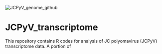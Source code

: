 ![JCPyV_genome_github](https://github.com/user-attachments/assets/d13355b4-3784-4ba3-9fec-8e8c83190a24)

# JCPyV_transcriptome
This repository contains R codes for analysis of JC polyomavirus (JCPyV) transcriptome data. A portion of 


# 
